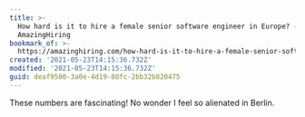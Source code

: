 ```yaml
---
title: >-
  How hard is it to hire a female senior software engineer in Europe? -
  AmazingHiring
bookmark_of: >-
  https://amazinghiring.com/how-hard-is-it-to-hire-a-female-senior-software-engineer-in-europe/
created: '2021-05-23T14:15:36.732Z'
modified: '2021-05-23T14:15:36.732Z'
guid: deaf9500-3a0e-4d19-80fc-2bb32b820475
---
```

These numbers are fascinating! No wonder I feel so alienated in Berlin. 

